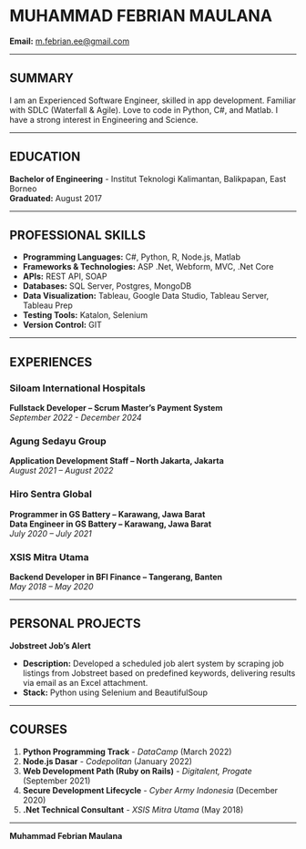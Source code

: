 # MUHAMMAD FEBRIAN MAULANA  
**Email:** [m.febrian.ee@gmail.com](mailto:m.febrian.ee@gmail.com)  

---

## SUMMARY  
I am an Experienced Software Engineer, skilled in app development. Familiar with SDLC (Waterfall & Agile). Love to code in Python, C#, and Matlab. I have a strong interest in Engineering and Science.  

---

## EDUCATION  
**Bachelor of Engineering** - Institut Teknologi Kalimantan, Balikpapan, East Borneo  
**Graduated:** August 2017  

---

## PROFESSIONAL SKILLS  
- **Programming Languages:** C#, Python, R, Node.js, Matlab  
- **Frameworks & Technologies:** ASP .Net, Webform, MVC, .Net Core  
- **APIs:** REST API, SOAP  
- **Databases:** SQL Server, Postgres, MongoDB  
- **Data Visualization:** Tableau, Google Data Studio, Tableau Server, Tableau Prep  
- **Testing Tools:** Katalon, Selenium  
- **Version Control:** GIT  

---

## EXPERIENCES  

### **Siloam International Hospitals**  
**Fullstack Developer – Scrum Master’s Payment System**  
*September 2022 - December 2024*  

### **Agung Sedayu Group**  
**Application Development Staff – North Jakarta, Jakarta**  
*August 2021 – August 2022*  

### **Hiro Sentra Global**  
**Programmer in GS Battery – Karawang, Jawa Barat**  
**Data Engineer in GS Battery – Karawang, Jawa Barat**  
*July 2020 – July 2021*  

### **XSIS Mitra Utama**  
**Backend Developer in BFI Finance – Tangerang, Banten**  
*May 2018 – May 2020*  

---

## PERSONAL PROJECTS  
**Jobstreet Job’s Alert**  
- **Description:** Developed a scheduled job alert system by scraping job listings from Jobstreet based on predefined keywords, delivering results via email as an Excel attachment.  
- **Stack:** Python using Selenium and BeautifulSoup  

---

## COURSES  
1. **Python Programming Track** - *DataCamp* (March 2022)  
2. **Node.js Dasar** - *Codepolitan* (January 2022)  
3. **Web Development Path (Ruby on Rails)** - *Digitalent, Progate* (September 2021)  
4. **Secure Development Lifecycle** - *Cyber Army Indonesia* (December 2020)  
5. **.Net Technical Consultant** - *XSIS Mitra Utama* (May 2018)  

---
**Muhammad Febrian Maulana**  
